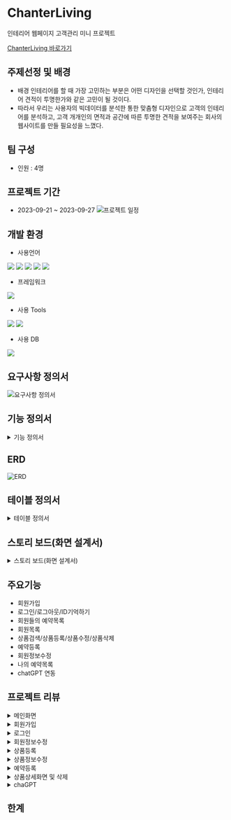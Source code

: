 # ChanterLiving
인테리어 웹페이지 고객관리 미니 프로젝트

[ChanterLiving 바로가기](http://joeun27082.cafe24.com/)

## 주제선정 및 배경
* 배경 인테리어를 할 때 가장 고민하는 부분은 어떤 디자인을 선택할 것인가, 인테리어 견적이 투명한가와 같은 고민이 될 것이다.
* 따라서 우리는 사용자의 빅데이터를 분석한 통한 맞춤형 디자인으로 고객의 인테리어를 분석하고, 고객 개개인의 면적과 공간에 따른 투명한 견적을 보여주는 회사의 웹사이트를 만들 필요성을 느꼈다.

## 팀 구성
* 인원 : 4명

## 프로젝트 기간
* 2023-09-21 ~ 2023-09-27
![프로젝트 일정](https://github.com/ybm1968/ChanterLiving/assets/132187402/1083f6e8-99bd-4292-982b-b203e6c8709a)

## 개발 환경
* 사용언어
  
<img src="https://img.shields.io/badge/HTML5-E34F26?style=flat&logo=HTML5&logoColor=white"/> <img src="https://img.shields.io/badge/JavaScript-F7DF1E?style=flat&logo=JavaScript&logoColor=white"/> <img src="https://img.shields.io/badge/CSS3-1572B6?style=flat&logo=CSS3&logoColor=white"/> <img src="https://img.shields.io/badge/Java-007396?style=flat&logo=Java&logoColor=white"/> <img src="https://img.shields.io/badge/MySQL-4479A1?style=flat&logo=MySQL&logoColor=white"/>

* 프레임워크
<img src="https://img.shields.io/badge/Bootstrap-7952B3?style=flat&logo=Bootstrap&logoColor=white"/>

* 사용 Tools
  
<img src="https://img.shields.io/badge/Eclipse-2C2255?style=flat&logo=Eclipse&logoColor=white"/> <img src="https://img.shields.io/badge/MySQL-4479A1?style=flat&logo=MySQL&logoColor=white"/>

* 사용 DB
<img src="https://img.shields.io/badge/MySQL-4479A1?style=flat&logo=MySQL&logoColor=white"/>

## 요구사항 정의서
![요구사항 정의서](https://github.com/ybm1968/ChanterLiving/assets/132187402/461f45e9-6ddc-43dd-b061-ea82d5b3b0da)

## 기능 정의서
<details>
<summary>기능 정의서</summary>
 
![기능정의서1](https://github.com/ybm1968/ChanterLiving/assets/132187402/1549570d-8079-4e98-b72a-1e99c6519737)
![기능정의서2](https://github.com/ybm1968/ChanterLiving/assets/132187402/16b81096-a225-4f60-8db3-dddc96f3f6dd)
![기능정의서3](https://github.com/ybm1968/ChanterLiving/assets/132187402/9a33d5a4-d7ad-46d1-86da-6f1a5a866870)
![기능정의서4](https://github.com/ybm1968/ChanterLiving/assets/132187402/57c2243a-4fd0-48eb-9ed2-1d1668976083)
</details>

## ERD
![ERD](https://github.com/ybm1968/ChanterLiving/assets/132187402/2e1bddde-5c9f-4d61-8a93-f94f179e4d66)

## 테이블 정의서
<details>
<summary>테이블 정의서</summary>
  
 ![테이블 정의서1](https://github.com/ybm1968/ChanterLiving/assets/132187402/d64efbfa-e2e5-4c54-b06a-39d3c09a4897)
![테이블 정의서2](https://github.com/ybm1968/ChanterLiving/assets/132187402/ac51efcc-df00-427c-8147-2156757c802f)
![테이블 정의서3](https://github.com/ybm1968/ChanterLiving/assets/132187402/0c5fbfb6-88c7-4beb-a9d9-1d4fb9cf8af5)

</details>

## 스토리 보드(화면 설계서)
<details>
<summary>스토리 보드(화면 설계서)</summary>

![KakaoTalk_20230927_101315526](https://github.com/ybm1968/ChanterLiving/assets/132187402/def08d0e-efb1-44cc-9982-d8bdef293ac8)
![KakaoTalk_20230927_101315526_01](https://github.com/ybm1968/ChanterLiving/assets/132187402/7b7e3556-c150-4e14-89df-40cd47bca4d5)
![KakaoTalk_20230927_101315526_02](https://github.com/ybm1968/ChanterLiving/assets/132187402/27ed91d1-a9ce-4a29-8805-43df4c5af4a9)
![KakaoTalk_20230927_101315526_03](https://github.com/ybm1968/ChanterLiving/assets/132187402/c49f412d-95b4-48ef-ba53-59f96e6b89f7)
![KakaoTalk_20230927_101315526_04](https://github.com/ybm1968/ChanterLiving/assets/132187402/9e67ab3a-32c2-44a8-b0c4-92ebb61cce38)
![KakaoTalk_20230927_101315526_05](https://github.com/ybm1968/ChanterLiving/assets/132187402/cc1e75fb-05af-408f-bfb3-951a7af1a694)
![KakaoTalk_20230927_101315526_06](https://github.com/ybm1968/ChanterLiving/assets/132187402/00b0fa01-f593-4607-855e-889461224bea)
![KakaoTalk_20230927_101315526_07](https://github.com/ybm1968/ChanterLiving/assets/132187402/8cf8848f-af06-454d-881a-c281491e8273)
</details>

## 주요기능
* 회원가입
* 로그인/로그아웃/ID기억하기
* 회원들의 예약목록
* 회원목록
* 상품검색/상품등록/상품수정/상품삭제
* 예약등록
* 회원정보수정
* 나의 예약목록
* chatGPT 연동

## 프로젝트 리뷰
<details>
<summary>메인화면</summary>

![메인화면1](https://github.com/ybm1968/ChanterLiving/assets/132187402/99bb5911-38d6-4720-86d6-6639ba5928e1)
![메인화면2](https://github.com/ybm1968/ChanterLiving/assets/132187402/3836d045-8d8f-480e-9a4c-2348e7709dad)
![메인화면3](https://github.com/ybm1968/ChanterLiving/assets/132187402/7ff5a95c-c94a-487e-b30c-32d1673b7aa1)
![메인화면4](https://github.com/ybm1968/ChanterLiving/assets/132187402/688a2678-6c49-4ba1-ac84-40132ff529f3)
</details>

<details>
<summary>회원가입</summary>
 
![회원가입1](https://github.com/ybm1968/ChanterLiving/assets/132187402/78132687-0d98-4b04-bcf8-a6d26444d11c)
</details>

<details>
<summary>로그인</summary>
 
![로그인1](https://github.com/ybm1968/ChanterLiving/assets/132187402/4b5058f2-eaa4-4ce1-bb93-bfdb6167ec39)
</details>

<details>
<summary>회원정보수정</summary>
 
![회원정보수정](https://github.com/ybm1968/ChanterLiving/assets/132187402/690e12e9-7463-4a4c-bc8f-fcf0827133ce)
![회원정보수정완료](https://github.com/ybm1968/ChanterLiving/assets/132187402/5111e05f-ab4f-4dca-8dd7-dfc0ee0d2ccf)
</details>

<details>
<summary>상품등록</summary>
 
![상품등록1](https://github.com/ybm1968/ChanterLiving/assets/132187402/2f665eaa-3a98-4fc5-81cc-0d0144d407aa)
</details>

<details>
<summary>상품정보수정</summary>
 
![상품정보수정1](https://github.com/ybm1968/ChanterLiving/assets/132187402/246a15d6-f669-4552-99af-ca451296bf44)
</details>

<details>
<summary>예약등록</summary>
  
![예약페이지1](https://github.com/ybm1968/ChanterLiving/assets/132187402/36c85f3c-d4a3-48d8-a01c-15b3b2d67329)
![예약완료](https://github.com/ybm1968/ChanterLiving/assets/132187402/52f39cac-2af7-4644-830f-27cd0e70223f)
![내예약확인](https://github.com/ybm1968/ChanterLiving/assets/132187402/061cf298-b1e5-46f8-8729-58dfd53635b1)
</details>

<details>
<summary>상품상세화면 및 삭제</summary>
 
![상품상세화면및삭제](https://github.com/ybm1968/ChanterLiving/assets/132187402/7c67936e-1814-459c-9036-f3810503bd1c)
</details>

<details>
<summary>chaGPT</summary>
 
![ai1](https://github.com/ybm1968/ChanterLiving/assets/132187402/f23dbc77-ea62-48fa-ac32-866a12a3f846)
</details>

## 한계



